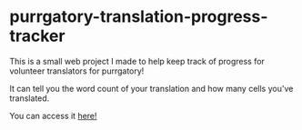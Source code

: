 # purrgatory-translation-progress-tracker

This is a small web project I made to help keep track of progress for volunteer translators for purrgatory!

It can tell you the word count of your translation and how many cells you've translated.

You can access it [here!](https://nyutie.github.io/purrgatory-translation-progress-tracker/)
